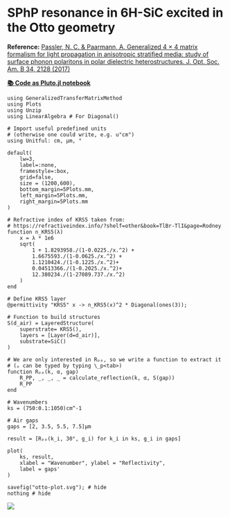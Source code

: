 # SPhP resonance in 6H-SiC excited in the Otto geometry
**Reference:** [Passler, N. C. & Paarmann, A. Generalized 4 × 4 matrix formalism for
light propagation in anisotropic stratified media: study of surface phonon
polaritons in polar dielectric heterostructures. J. Opt. Soc. Am. B 34, 2128
(2017)](https://doi.org/10.1364/JOSAB.34.002128)

[**📚 Code as Pluto.jl notebook**](https://mtenders.github.io/transfer-matrix-examples/surface_phonon_polariton.html)

```@example
using GeneralizedTransferMatrixMethod
using Plots
using Unzip
using LinearAlgebra # For Diagonal()

# Import useful predefined units
# (otherwise one could write, e.g. u"cm")
using Unitful: cm, μm, °

default(
    lw=3, 
    label=:none,
    framestyle=:box,
    grid=false,
    size = (1200,600),
    bottom_margin=5Plots.mm,
    left_margin=5Plots.mm,
    right_margin=5Plots.mm
)

# Refractive index of KRS5 taken from:
# https://refractiveindex.info/?shelf=other&book=TlBr-TlI&page=Rodney
function n_KRS5(λ)
	x = λ * 1e6
	sqrt(
		1 + 1.8293958./(1-0.0225./x.^2) + 
		1.6675593./(1-0.0625./x.^2) + 
		1.1210424./(1-0.1225./x.^2)+
		0.04513366./(1-0.2025./x.^2)+
		12.380234./(1-27089.737./x.^2)
	)
end

# Define KRS5 layer
@permittivity "KRS5" x -> n_KRS5(x)^2 * Diagonal(ones(3));

# Function to build structures
S(d_air) = LayeredStructure(
	superstrate= KRS5(),
	layers = [Layer(d=d_air)],
	substrate=SiC()
)

# We are only interested in Rₚₚ, so we write a function to extract it
# (ₚ can be typed by typing \_p<tab>)
function Rₚₚ(k, α, gap)
	R_PP, _, _, _ = calculate_reflection(k, α, S(gap))
	R_PP
end

# Wavenumbers
ks = (750:0.1:1050)cm^-1

# Air gaps
gaps = [2, 3.5, 5.5, 7.5]μm

result = [Rₚₚ(k_i, 30°, g_i) for k_i in ks, g_i in gaps]

plot(
    ks, result,
    xlabel = "Wavenumber", ylabel = "Reflectivity",
    label = gaps'
)

savefig("otto-plot.svg"); # hide
nothing # hide
```

![](otto-plot.svg)
